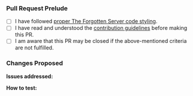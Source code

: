 <!-- Note: Lines with this <!-- syntax are comments and will not be visible in
     your pull request. You can safely ignore or remove them. -->

### Pull Request Prelude

<!-- Thank you for working on improving The Forgotten Server! -->
<!-- Please complete these steps and check the following boxes by putting an `x`
     inside the [brackets] before filing your Pull Request. -->

- [ ] I have followed [proper The Forgotten Server code styling][code].
- [ ] I have read and understood the [contribution guidelines][cont] before making this PR.
- [ ] I am aware that this PR may be closed if the above-mentioned criteria are not fulfilled.

### Changes Proposed

<!-- Describe the changes that this pull request makes. -->

**Issues addressed:** <!-- Write here the issue number, if any. -->

**How to test:** <!-- Write here how to test changes. -->

<!-- You can safely ignore the links below:  -->

[cont]: https://github.com/otland/forgottenserver/wiki/Contributing
[code]: https://github.com/otland/forgottenserver/wiki/TFS-Coding-Style-Guide
